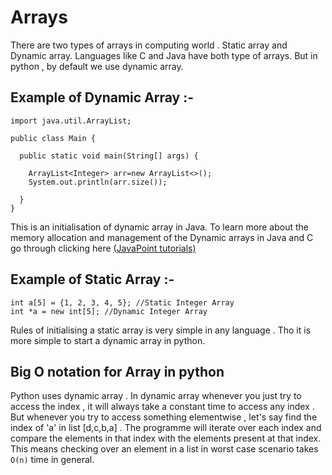 # Arrays

There are two types of arrays in computing world . Static array and Dynamic array. Languages like C and Java have both type of arrays. But in python , by default we use dynamic array. 

## Example of Dynamic Array :- 
```
import java.util.ArrayList;

public class Main {

  public static void main(String[] args) {
      
    ArrayList<Integer> arr=new ArrayList<>();
    System.out.println(arr.size());
      
  }
}
```

This is an initialisation of dynamic array in Java. To learn more about the memory allocation and management of the Dynamic arrays in Java and C go through clicking here [(JavaPoint tutorials)](https://www.javatpoint.com/dynamic-array-in-java)

## Example of Static Array :- 

```
int a[5] = {1, 2, 3, 4, 5}; //Static Integer Array
int *a = new int[5]; //Dynamic Integer Array
```
Rules of initialising a static array is very simple in any language . Tho it is more simple to start a dynamic array in python.

## Big O notation for Array in python

Python uses dynamic array . In dynamic array whenever you just try to access the index , it will always take a constant time to access any index . But whenever you try to access something elementwise , let's say find the index of 'a' in list [d,c,b,a] . The programme will iterate over each index and compare the elements in that index with the elements present at that index. This means checking over an element in a list in worst case scenario takes `O(n)` time in general.